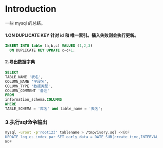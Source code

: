 # Introduction

一些 mysql 的总结。

#### 1.ON DUPLICATE KEY  针对 id 和 唯一索引。插入失败则会执行更新。

```sql
INSERT INTO table (a,b,c) VALUES (1,2,3)  
  ON DUPLICATE KEY UPDATE c=c+1;  
```

#### 2.导出数据字典

```sql
SELECT
TABLE_NAME '表名',
COLUMN_NAME '字段名',
COLUMN_TYPE '数据类型',
COLUMN_COMMENT '备注'
FROM
information_schema.COLUMNS
WHERE
TABLE_SCHEMA = '库名' and table_name = '表名';
```

### 3.执行sql命令输出

```sh
mysql -uroot -p'root123' tablename > /tmp/ivory.sql <<EOF
UPDATE log_es_index_par SET early_data = DATE_SUB(create_time,INTERVAL 1 DAY), late_data=CONCAT(index_time, ' 23:59:59') where early_data is null；   
EOF
```